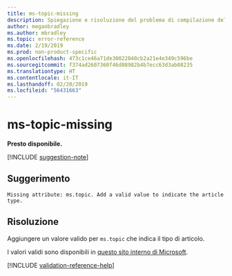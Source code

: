 ```yaml
---
title: ms-topic-missing
description: Spiegazione e risoluzione del problema di compilazione della documentazione ms-topic-missing
author: meganbradley
ms.author: mbradley
ms.topic: error-reference
ms.date: 2/19/2019
ms.prod: non-product-specific
ms.openlocfilehash: 473c1ce46a71de30022040cb2a21e4e349c596be
ms.sourcegitcommit: f374ad2607360f46d88982b4b7ecc63d3ab08235
ms.translationtype: HT
ms.contentlocale: it-IT
ms.lasthandoff: 02/20/2019
ms.locfileid: "56431663"
---
```

# <a name="ms-topic-missing"></a>ms-topic-missing

**Presto disponibile.**

[!INCLUDE [suggestion-note](includes/suggestion-note.md)]

## <a name="suggestion"></a>Suggerimento

`Missing attribute: ms.topic. Add a valid value to indicate the article type.`

## <a name="resolution"></a>Risoluzione

Aggiungere un valore valido per `ms.topic` che indica il tipo di articolo.

I valori validi sono disponibili in [questo sito interno di Microsoft](https://docsmetadatatool.azurewebsites.net/whitelists).

<!--make sure to add this file to your includes folder and verify the path-->
[!INCLUDE [validation-reference-help](includes/validation-reference-help.md)]